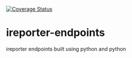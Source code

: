 [![Coverage Status](https://coveralls.io/repos/github/alexxsanya/ireporter-endpoints/badge.svg?branch=master)](https://coveralls.io/github/alexxsanya/ireporter-endpoints?branch=master)

# ireporter-endpoints
ireporter endpoints built using python and python
